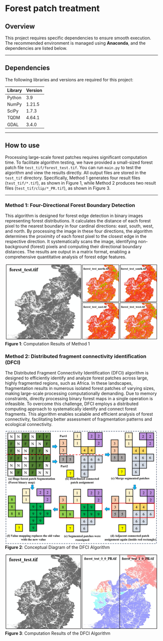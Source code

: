 # Forest patch treatment


## **Overview**  
This project requires specific dependencies to ensure smooth execution. 
The recommended environment is managed using **Anaconda**, 
and the dependencies are listed below.  

---

## **Dependencies**  

The following libraries and versions are required for this project:  

| Library  | Version  |
|----------|---------|
| Python   | 3.9     |
| NumPy    | 1.21.5  |
| SciPy    | 1.7.3   |
| TQDM     | 4.64.1  |
| GDAL     | 3.4.0   |

---

## **How to use**

Processing large-scale forest patches requires significant computation time. 
To facilitate algorithm testing, we have provided a small-sized forest patch file `test_tif/forest_test.tif`. 
You can run `main.py` to test the algorithm and view the results directly. All output files are stored in the `test_tif` directory. Specifically, 
Method 1 generates four result files (`test_tif/*.tif`), as shown in Figure 1, 
while Method 2 produces two result files (`test_tif/clip/*_PR.tif`), as shown in Figure 3.

---

### **Method 1: Four-Directional Forest Boundary Detection**
This algorithm is designed for forest edge detection in binary images representing forest distributions. 
It calculates the distance of each forest pixel to the nearest boundary in four cardinal directions: 
east, south, west, and north. 
By processing the image in these four directions, 
the algorithm determines the proximity of each forest pixel to the closest edge in the respective direction. 
It systematically scans the image, identifying non-background (forest) pixels and computing their directional boundary distances. 
The results are output in a matrix format, 
enabling a comprehensive quantitative analysis of forest edge features.

![img/img1.jpg](img/img1.jpg)
**Figure 1**: Computation Results of Method 1

### **Method 2: Distributed fragment connectivity identification (DFCI)**
The Distributed Fragment Connectivity Identification (DFCI) algorithm is designed to efficiently identify and analyze forest patches across large, 
highly fragmented regions, such as Africa. In these landscapes, 
fragmentation results in numerous isolated forest patches of varying sizes, 
making large-scale processing computationally demanding. Due to memory constraints, 
directly processing binary forest maps in a single operation is infeasible. 
To overcome this challenge, DFCI employs a distributed computing approach to systematically identify and connect forest fragments. 
This algorithm enables scalable and efficient analysis of forest connectivity, 
facilitating better assessment of fragmentation patterns and ecological connectivity.

![img/img2.jpg](img/img2.jpg)
**Figure 2**: Conceptual Diagram of the DFCI Algorithm

![img/img3.jpg](img/img3.jpg)
**Figure 3**: Computation Results of the DFCI Algorithm


